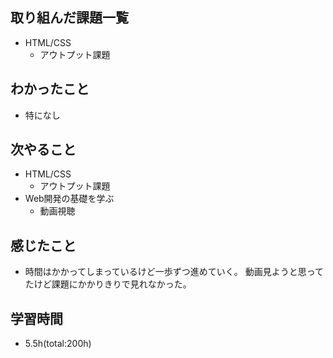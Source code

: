 ## 取り組んだ課題一覧
- HTML/CSS
    - アウトプット課題

## わかったこと
- 特になし

## 次やること
- HTML/CSS
    - アウトプット課題
- Web開発の基礎を学ぶ
    - 動画視聴

## 感じたこと
- 時間はかかってしまっているけど一歩ずつ進めていく。
  動画見ようと思ってたけど課題にかかりきりで見れなかった。

## 学習時間
- 5.5h(total:200h)
